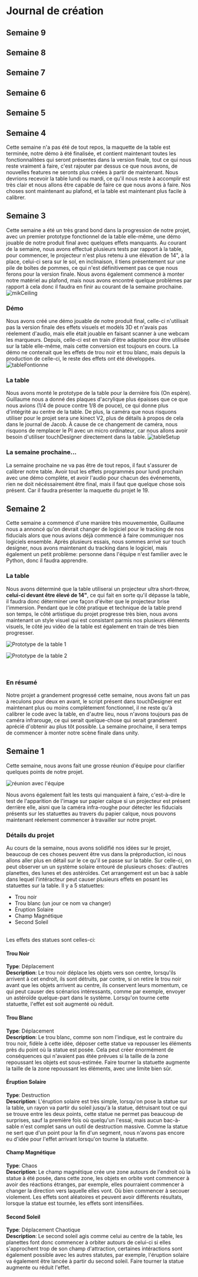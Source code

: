 # Journal de création

## Semaine 9

## Semaine 8

## Semaine 7

## Semaine 6

## Semaine 5

## Semaine 4
Cette semaine n'a pas été de tout repos, la maquette de la table est terminée, notre démo à été finalisée, et contient maintenant toutes les fonctionnalitées qui seront présentes dans la version finale, tout ce qui nous reste vraiment à faire, c'est rajouter par dessus ce que nous avons, de nouvelles features ne seronts plus créées à partir de maintenant. Nous devrions recevoir la table lundi ou mardi, ce qu'il nous reste à accomplir est très clair et nous allons être capable de faire ce que nous avons à faire. Nos choses sont maintenant au plafond, et la table est maintenant plus facile à calibrer.

## Semaine 3
Cette semaine a été un très grand bond dans la progression de notre projet, avec un premier prototype fonctionnel de la table elle-même, une démo jouable de notre produit final avec quelques effets manquants. Au courant de la semaine, nous avons effectué plusieurs tests par rapport à la table, pour commencer, le projecteur n'est plus retenu à une élévation de 14", à la place, celui-ci sera sur le sol, en inclinaison, il tiens présentement sur une pile de boîtes de pommes, ce qui n'est définitivement pas ce que nous ferons pour la version finale. Nous avons également commencé à monter notre matériel au plafond, mais nous avons encontré quelque problèmes par rapport à cela donc il faudra en finir au courant de la semaine prochaine.
![mikCeiling](https://github.com/Les-gars-d-la-table/Canevas-Cosmique/assets/93773873/eb4afbb7-e0aa-4090-9c68-d47b45c3977f)


### Démo
Nous avons créé une démo jouable de notre produit final, celle-ci n'utilisait pas la version finale des effets visuels et modèls 3D et n'avais pas réelement d'audio, mais elle était jouable en faisant scanner à une webcam les marqueurs. Depuis, celle-ci est en train d'être adaptée pour être utilisée sur la table elle-même, mais cette conversion est toujours en cours. La démo ne contenait que les effets de trou noir et trou blanc, mais depuis la production de celle-ci, le reste des effets ont été développés.
![tableFontionne](https://github.com/Les-gars-d-la-table/Canevas-Cosmique/assets/93773873/4bf6a139-32ff-404b-a213-a456d6b4701e)


### La table
Nous avons monté le prototype de la table pour la dernière fois (On espère). Guillaume nous a donné des plaques d'acrylique plus épaisses que ce que nous avions (1/4 de pouce contre 1/8 de pouce), ce qui donne plus d'intégrité au centre de la table. De plus, la caméra que nous risquons utiliser pour le projet sera une kinect V2, plus de détails à propos de cela dans le journal de Jacob. À cause de ce changement de caméra, nous risquons de remplacer le PI avec un micro ordinateur, car nous allons avoir besoin d'utiliser touchDesigner directement dans la table.
![tableSetup](https://github.com/Les-gars-d-la-table/Canevas-Cosmique/assets/93773873/9944065f-0089-4992-945a-319a4fb0b9dc)


### La semaine prochaine...
La semaine prochaine ne va pas être de tout repos, il faut s'assurer de calibrer notre table. Avoir tout les effets programmés pour lundi prochain avec une démo complète, et avoir l'audio pour chacun des événements, rien ne doit nécéssairement être final, mais il faut que quelque chose sois présent. Car il faudra présenter la maquette du projet le 19.

## Semaine 2
Cette semaine a commencé d'une manière très mouvementée, Guillaume nous a annoncé qu'on devrait changer de logiciel pour le tracking de nos fiducials alors que nous avions déjà commencé à faire communiquer nos logiciels ensemble. Après plusieurs essais, nous sommes arrivé sur touch designer, nous avons maintenant du tracking dans le logiciel, mais également un petit problème: personne dans l'équipe n'est familier avec le Python, donc il faudra apprendre.

### La table
Nous avons déterminé que la table utiliserai un projecteur ultra short-throw, **celui-ci devant être élevé de 14"**, ce qui fait en sorte qu'il dépasse la table, il faudra donc déterminer une façon d'éviter que le projecteur brise l'immersion. Pendant que le côté pratique et technique de la table prend son temps, le côté artistique du projet progresse très bien, nous avons maintenant un style visuel qui est consistant parmis nos plusieurs éléments visuels, le côté jeu vidéo de la table est également en train de très bien progresser.

![Prototype de la table 1](medias/tablePrototype3.jpg)

![Prototype de la table 2](medias/tablePrototype1.jpg)

<br>

### En résumé
Notre projet a grandement progressé cette semaine, nous avons fait un pas à reculons pour deux en avant, le script présent dans touchDesigner est maintenant plus ou moins complètement fonctionnel, il ne reste qu'à calibrer le code avec la table, en d'autre lieu, nous n'avons toujours pas de caméra infrarouge, ce qui serait quelque-chose qui serait grandement aprécié d'obtenir au plus tôt possible. La semaine prochaine, il sera temps de commencer à monter notre scène finale dans unity.

## Semaine 1
Cette semaine, nous avons fait une grosse réunion d'équipe pour clarifier quelques points de notre projet.

![réunion avec l'équipe](medias/reunion_semaine_1.png)


Nous avons également fait les tests qui manquaient à faire, c'est-à-dire le test de l'apparition de l'image sur papier calque si un projecteur est présent derrière elle, aisni que la caméra infra-roughe pour détecter les fiducials présents sur les statuettes au travers du papier calque, nous pouvons maintenant réelement commencer à travailler sur notre projet.

### Détails du projet
Au cours de la semaine, nous avons solidifié nos idées sur le projet, beaucoup de ces choses peuvent être vus dans la préproduction, ici nous allons aller plus en détail sur le ce qu'il se passe sur la table. Sur celle-ci, on peut observer un un système solaire entouré de plusieurs choses: d'autres planettes, des lunes et des astéroïdes. Cet arrangement est un bac à sable dans lequel l'intéracteur peut causer plusieurs effets en posant les statuettes sur la table. Il y a 5 statuettes: 
- Trou noir
- Trou blanc (un jour ce nom va changer)
- Éruption Solaire
- Champ Magnétique
- Second Soleil
<br>
Les effets des statues sont celles-ci:

#### Trou Noir
**Type**: Déplacement
<br>
**Description**: Le trou noir déplace les objets vers son centre, lorsqu'ils arrivent à cet endroit, ils sont détruits, par contre, si on retire le trou noir avant que les objets arrivent au centre, ils conservent leurs momentum, ce qui peut causer des scénarios intéressants, comme par exemple, envoyer un astéroïde quelque-part dans le système. Lorsqu'on tourne cette statuette, l'effet est soit augmenté où réduit.

#### Trou Blanc
**Type**: Déplacement
<br>
**Description**: Le trou blanc, comme son nom l'indique, est le contraire du trou noir, fidèle à cette idée, déposer cette statue va repousser les éléments près du point où la statue est posée. Cela peut créer énormément de conséquences qui n'avaient pas étée prévues si la taille de la zone repoussant les objets est sous-estimée. Faire tourner la statuette augmente la taille de la zone repoussant les éléments, avec une limite bien sûr.

#### Éruption Solaire
**Type**: Destruction
<br>
**Description**: L'éruption solaire est très simple, lorsqu'on pose la statue sur la table, un rayon va partir du soleil jusqu'à la statue, détruisant tout ce qui se trouve entre les deux points, cette statue ne permet pas beaucoup de surprises, sauf la première fois où quelqu'un l'essai, mais aucun bac-à-sable n'est complet sans un outil de destruction massive. Comme la statue ne sert que d'un point pour la fin d'un segment, nous n'avons pas encore eu d'idée pour l'effet arrivant lorsqu'on tourne la statuette.

#### Champ Magnétique
**Type**: Chaos
<br>
**Description**: Le champ magnétique crée une zone autours de l'endroit où la statue à été posée, dans cette zone, les objets en orbite vont commencer à avoir des réactions étranges, par exemple, elles pourraient commencer à changer la direction vers laquelle elles vont. Où bien commencer à secouer violement. Les effets sont aléatoires et peuvent avoir différents résultats, lorsque la statue est tournée, les effets sont intensifiées.

#### Second Soleil
**Type**: Déplacement Chaotique
<br>
**Description**: Le second soleil agis comme celui au centre de la table, les planettes font donc commencer à orbiter autours de celui-ci si elles s'approchent trop de son champ d'attraction, certaines intéractions sont également possible avec les autres statutes, par exemple, l'éruption solaire va également être lancée à partir du second soleil. Faire tourner la statue augmente ou réduit l'effet.

